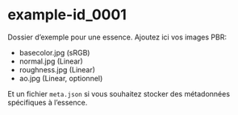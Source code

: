 # example-id_0001

Dossier d’exemple pour une essence. Ajoutez ici vos images PBR:

- basecolor.jpg (sRGB)
- normal.jpg (Linear)
- roughness.jpg (Linear)
- ao.jpg (Linear, optionnel)

Et un fichier `meta.json` si vous souhaitez stocker des métadonnées spécifiques à l’essence. 
